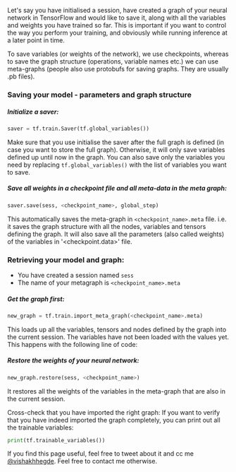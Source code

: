Let's say you have initialised a session, have created a graph of your neural network in TensorFlow and would like to save it, along with all the variables and weights you have trained so far. This is important if you want to control the way you perform your training, and obviously while running inference at a later point in time.

To save variables (or weights of the network), we use checkpoints, whereas to save the graph structure (operations, variable names etc.) we can use meta-graphs (people also use protobufs for saving graphs. They are usually .pb files). 

### Saving your model - parameters and graph structure

##### Initialize a saver:  
```python
saver = tf.train.Saver(tf.global_variables())
```
Make sure that you use initialise the saver after the full graph is defined (in case you want to store the full graph). Otherwise, it will only save variables defined up until now in the graph. You can also save only the variables you need by replacing `tf.global_variables()` with the list of variables you want to save.

##### Save all weights in a checkpoint file and all meta-data in the meta graph:
```python
saver.save(sess, <checkpoint_name>, global_step)
```
This automatically saves the meta-graph in `<checkpoint_name>.meta` file. i.e. it saves the graph structure with all the nodes, variables and tensors defining the graph. It will also save all the parameters (also called weights) of the variables in '<checkpoint.data>' file.

### Retrieving your model and graph:
- You have created a session named `sess`
- The name of your metagraph is `<checkpoint_name>.meta`

##### Get the graph first:
```python
new_graph = tf.train.import_meta_graph(<checkpoint_name>.meta)
```

This loads up all the variables, tensors and nodes defined by the graph into the current session. The variables have not been loaded with the values yet. This happens with the following line of code:
##### Restore the weights of your neural network:
```python
new_graph.restore(sess, <checkpoint_name>)
```
It restores all the weights of the variables in the meta-graph that are also in the current session.

Cross-check that you have imported the right graph:
If you want to verify that you have indeed imported the graph completely, you can print out all the trainable variables:
```python
print(tf.trainable_variables())
```

If you find this page useful, feel free to tweet about it and cc me [@vishakhhegde](https://twitter.com/vishakhhegde). Feel free to contact me otherwise.
